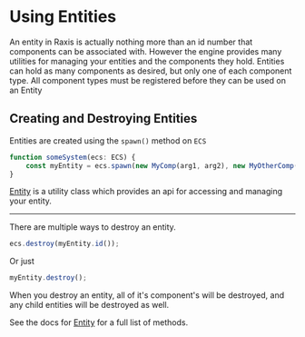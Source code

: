 # Using Entities

An entity in Raxis is actually nothing more than an id number that components can be associated with. However the engine provides many utilities for managing your entities and the components they hold. Entities can hold as many components as desired, but only one of each component type. All component types must be registered before they can be used on an Entity

## Creating and Destroying Entities

Entities are created using the `spawn()` method on `ECS`

```ts
function someSystem(ecs: ECS) {
    const myEntity = ecs.spawn(new MyComp(arg1, arg2), new MyOtherComp(), ... ); // Returns an instance of Entity
}
```

[Entity](../docs.md#entity) is a utility class which provides an api for accessing and managing your entity.

---

There are multiple ways to destroy an entity.

```ts
ecs.destroy(myEntity.id());
```
Or just

```ts
myEntity.destroy();
```

When you destroy an entity, all of it's component's will be destroyed, and any child entities will be destroyed as well.

See the docs for [Entity](../docs.md#entity) for a full list of methods. 